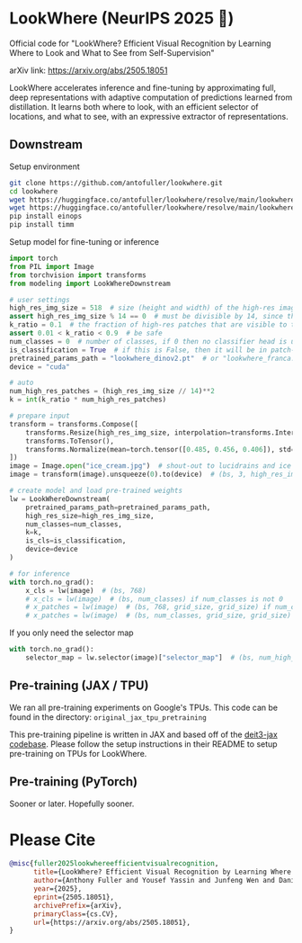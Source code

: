 # LookWhere (NeurIPS 2025 :tada:)
Official code for "LookWhere? Efficient Visual Recognition by Learning Where to Look and What to See from Self-Supervision"

arXiv link: https://arxiv.org/abs/2505.18051

LookWhere accelerates inference and fine-tuning by approximating full, deep representations with adaptive computation of predictions learned from distillation. It learns both where to look, with an efficient selector of locations, and what to see, with an expressive extractor of representations.

## Downstream
Setup environment
```bash
git clone https://github.com/antofuller/lookwhere.git
cd lookwhere
wget https://huggingface.co/antofuller/lookwhere/resolve/main/lookwhere_dinov2.pt
wget https://huggingface.co/antofuller/lookwhere/resolve/main/lookwhere_franca.pt
pip install einops
pip install timm
```

Setup model for fine-tuning or inference
```python
import torch
from PIL import Image
from torchvision import transforms
from modeling import LookWhereDownstream

# user settings
high_res_img_size = 518  # size (height and width) of the high-res images
assert high_res_img_size % 14 == 0  # must be divisible by 14, since the patch size is 14x14
k_ratio = 0.1  # the fraction of high-res patches that are visible to the extractor
assert 0.01 < k_ratio < 0.9  # be safe
num_classes = 0  # number of classes, if 0 then no classifier head is used
is_classification = True  # if this is False, then it will be in patch-segmentation mode
pretrained_params_path = "lookwhere_dinov2.pt"  # or "lookwhere_franca.pt", it _must_ be either!
device = "cuda"

# auto
num_high_res_patches = (high_res_img_size // 14)**2
k = int(k_ratio * num_high_res_patches)

# prepare input
transform = transforms.Compose([
    transforms.Resize(high_res_img_size, interpolation=transforms.InterpolationMode.BICUBIC),
    transforms.ToTensor(),
    transforms.Normalize(mean=torch.tensor([0.485, 0.456, 0.406]), std=torch.tensor([0.229, 0.224, 0.225])),
])
image = Image.open("ice_cream.jpg")  # shout-out to lucidrains and ice cream: https://github.com/lucidrains
image = transform(image).unsqueeze(0).to(device)  # (bs, 3, high_res_img_size, high_res_img_size)

# create model and load pre-trained weights
lw = LookWhereDownstream(
    pretrained_params_path=pretrained_params_path,
    high_res_size=high_res_img_size,
    num_classes=num_classes,
    k=k,
    is_cls=is_classification,
    device=device
)

# for inference
with torch.no_grad():
    x_cls = lw(image)  # (bs, 768)
    # x_cls = lw(image)  # (bs, num_classes) if num_classes is not 0
    # x_patches = lw(image)  # (bs, 768, grid_size, grid_size) if num_classes is 0 and is_cls is False
    # x_patches = lw(image)  # (bs, num_classes, grid_size, grid_size) if num_classes is not 0 and is_cls is False
```

If you only need the selector map
```python
with torch.no_grad():
    selector_map = lw.selector(image)["selector_map"]  # (bs, num_high_res_patches)
```

## Pre-training (JAX / TPU)
We ran all pre-training experiments on Google's TPUs. This code can be found in the directory: `original_jax_tpu_pretraining`

This pre-training pipeline is written in JAX and based off of the [deit3-jax codebase](https://github.com/affjljoo3581/deit3-jax). Please follow the setup instructions in their README to setup pre-training on TPUs for LookWhere. 

## Pre-training (PyTorch)
Sooner or later. Hopefully sooner.

# Please Cite
```bib
@misc{fuller2025lookwhereefficientvisualrecognition,
      title={LookWhere? Efficient Visual Recognition by Learning Where to Look and What to See from Self-Supervision}, 
      author={Anthony Fuller and Yousef Yassin and Junfeng Wen and Daniel G. Kyrollos and Tarek Ibrahim and James R. Green and Evan Shelhamer},
      year={2025},
      eprint={2505.18051},
      archivePrefix={arXiv},
      primaryClass={cs.CV},
      url={https://arxiv.org/abs/2505.18051}, 
}
```
